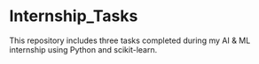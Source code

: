 # Internship_Tasks
This repository includes three tasks completed during my AI &amp; ML internship using Python and scikit-learn.
